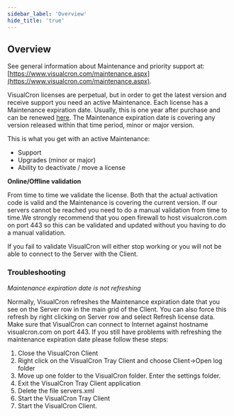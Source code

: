 ```yaml
---
sidebar_label: 'Overview'
hide_title: 'true'
---
```


## Overview

See general information about Maintenance and priority support at: [https://www.visualcron.com/maintenance.aspx](https://www.visualcron.com/maintenance.aspx).
 
VisualCron licenses are perpetual, but in order to get the latest version and receive support you need an active Maintenance. Each license has a Maintenance expiration date. Usually, this is one year after purchase and can be renewed [here](https://www.visualcron.com/order.aspx). The Maintenance expiration date is covering any version released within that time period, minor or major version.
 
This is what you get with an active Maintenance:

* Support
* Upgrades (minor or major)
* Ability to deactivate / move a license
 
**Online/Offline validation**

From time to time we validate the license. Both that the actual activation code is valid and the Maintenance is covering the current version. If our servers cannot be reached you need to do a manual validation from time to time.We strongly recommend that you open firewall to host visualcron.com on port 443 so this can be validated and updated without you having to do a manual validation.
 
If you fail to validate VisualCron will either stop working or you will not be able to connect to the Server with the Client.
 
 
### Troubleshooting
 
*Maintenance expiration date is not refreshing*

Normally, VisualCron refreshes the Maintenance expiration date that you see on the Server row in the main grid of the Client. You can also force this refresh by right clicking on Server row and select Refresh license data. Make sure that VisualCron can connect to Internet against hostname visualcron.com on port 443. If you still have problems with refreshing the maintenance expiration date please follow these steps:
 
1. Close the VisualCron Client
2. Right click on the VisualCron Tray Client and choose Client->Open log folder
3. Move up one folder to the VisualCron folder. Enter the settings folder.
4. Exit the VisualCron Tray Client application
5. Delete the file servers.xml
6. Start the VisualCron Tray Client
7. Start the VisualCron Client.